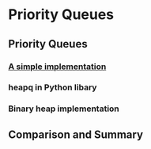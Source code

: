 # Priority Queues
## Priority Queues
### [A simple implementation](https://github.com/songlinhit/priority_queues/blob/master/LSPriorityQSimple.py)
### heapq in Python libary
### Binary heap implementation
## Comparison and Summary

